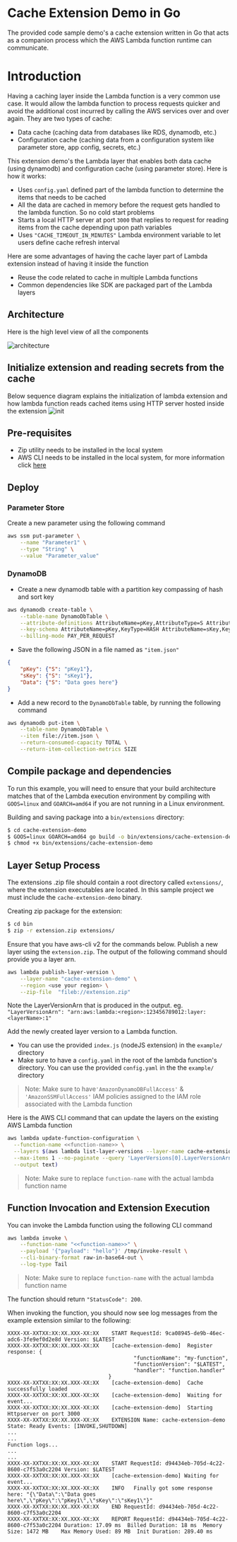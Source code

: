 # Cache Extension Demo in Go

The provided code sample demo's a cache extension written in Go that acts as a companion process which the AWS Lambda function runtime can communicate.

# Introduction
Having a caching layer inside the Lambda function is a very common use case. It would allow the lambda function to process requests quicker and avoid the additional cost incurred by calling the AWS services over and over again. They are two types of cache:
- Data cache (caching data from databases like RDS, dynamodb, etc.)
- Configuration cache (caching data from a configuration system like parameter store, app config, secrets, etc.)

This extension demo's the Lambda layer that enables both data cache (using dynamodb) and configuration cache (using parameter store).
Here is how it works:
- Uses `config.yaml` defined part of the lambda function to determine the items that needs to be cached
- All the data are cached in memory before the request gets handled to the lambda function. So no cold start problems
- Starts a local HTTP server at port `3000` that replies to request for reading items from the cache depending upon path variables
- Uses `"CACHE_TIMEOUT_IN_MINUTES"` Lambda environment variable to let users define cache refresh interval

Here are some advantages of having the cache layer part of Lambda extension instead of having it inside the function
- Reuse the code related to cache in multiple Lambda functions
- Common dependencies like SDK are packaged part of the Lambda layers

## Architecture
Here is the high level view of all the components

![architecture](img/arch.png)

## Initialize extension and reading secrets from the cache
Below sequence diagram explains the initialization of lambda extension and how lambda function
reads cached items using HTTP server hosted inside the extension
![init](img/Sequence.png)

## Pre-requisites
- Zip utility needs to be installed in the local system
- AWS CLI needs to be installed in the local system, for more information click [here](https://docs.aws.amazon.com/cli/latest/userguide/cli-chap-install.html)

## Deploy
### Parameter Store
Create a new parameter using the following command

```bash
aws ssm put-parameter \
    --name "Parameter1" \
    --type "String" \
    --value "Parameter_value"
```

### DynamoDB
- Create a new dynamodb table with a partition key compassing of hash and sort key

```bash
aws dynamodb create-table \
    --table-name DynamoDbTable \
    --attribute-definitions AttributeName=pKey,AttributeType=S AttributeName=sKey,AttributeType=S \
    --key-schema AttributeName=pKey,KeyType=HASH AttributeName=sKey,KeyType=RANGE \
    --billing-mode PAY_PER_REQUEST
```
- Save the following JSON in a file named as `"item.json"`

```json
{
    "pKey": {"S": "pKey1"},
    "sKey": {"S": "sKey1"},
    "Data": {"S": "Data goes here"}
} 
``` 

- Add a new record to the `DynamoDbTable` table, by running the following command
```bash
aws dynamodb put-item \
    --table-name DynamoDbTable \
    --item file://item.json \
    --return-consumed-capacity TOTAL \
    --return-item-collection-metrics SIZE
```

## Compile package and dependencies
To run this example, you will need to ensure that your build architecture matches that of the Lambda execution environment by compiling with `GOOS=linux` and `GOARCH=amd64` if you are not running in a Linux environment.

Building and saving package into a `bin/extensions` directory:
```bash
$ cd cache-extension-demo
$ GOOS=linux GOARCH=amd64 go build -o bin/extensions/cache-extension-demo main.go
$ chmod +x bin/extensions/cache-extension-demo
```

## Layer Setup Process
The extensions .zip file should contain a root directory called `extensions/`, where the extension executables are located. In this sample project we must include the `cache-extension-demo` binary.

Creating zip package for the extension:
```bash
$ cd bin
$ zip -r extension.zip extensions/
```

Ensure that you have aws-cli v2 for the commands below.
Publish a new layer using the `extension.zip`. The output of the following command should provide you a layer arn.
```bash
aws lambda publish-layer-version \
    --layer-name "cache-extension-demo" \
    --region <use your region> \
    --zip-file  "fileb://extension.zip"
```
Note the LayerVersionArn that is produced in the output.
eg. `"LayerVersionArn": "arn:aws:lambda:<region>:123456789012:layer:<layerName>:1"`

Add the newly created layer version to a Lambda function.
- You can use the provided `index.js` (nodeJS extension) in the `example/` directory
- Make sure to have a `config.yaml` in the root of the lambda function's directory. You can use the provided `config.yaml` in the the `example/` directory

>Note: Make sure to have`'AmazonDynamoDBFullAccess'` & `'AmazonSSMFullAccess'` IAM policies assigned to the IAM role associated with the Lambda function

Here is the AWS CLI command that can update the layers on the existing AWS Lambda function

```bash
aws lambda update-function-configuration \
  --function-name <<function-name>> \
  --layers $(aws lambda list-layer-versions --layer-name cache-extension-demo \
  --max-items 1 --no-paginate --query 'LayerVersions[0].LayerVersionArn' \
  --output text)
```

>Note: Make sure to replace `function-name` with the actual lambda function name

## Function Invocation and Extension Execution
You can invoke the Lambda function using the following CLI command
```bash
aws lambda invoke \
    --function-name "<<function-name>>" \
    --payload '{"payload": "hello"}' /tmp/invoke-result \
    --cli-binary-format raw-in-base64-out \
    --log-type Tail
```
>Note: Make sure to replace `function-name` with the actual lambda function name

The function should return ```"StatusCode": 200```.

When invoking the function, you should now see log messages from the example extension similar to the following:
```    
XXXX-XX-XXTXX:XX:XX.XXX-XX:XX    START RequestId: 9ca08945-de9b-46ec-adc6-3fe9ef0d2e8d Version: $LATEST    
XXXX-XX-XXTXX:XX:XX.XXX-XX:XX    [cache-extension-demo]  Register response: {
                                        "functionName": "my-function",
                                        "functionVersion": "$LATEST",
                                        "handler": "function.handler"
                                }
XXXX-XX-XXTXX:XX:XX.XXX-XX:XX    [cache-extension-demo]  Cache successfully loaded
XXXX-XX-XXTXX:XX:XX.XXX-XX:XX    [cache-extension-demo]  Waiting for event...
XXXX-XX-XXTXX:XX:XX.XXX-XX:XX    [cache-extension-demo]  Starting Httpserver on port 3000
XXXX-XX-XXTXX:XX:XX.XXX-XX:XX    EXTENSION Name: cache-extension-demo State: Ready Events: [INVOKE,SHUTDOWN]        
...
...
Function logs...
...
...
XXXX-XX-XXTXX:XX:XX.XXX-XX:XX    START RequestId: d94434eb-705d-4c22-8600-c7f53a0c2204 Version: $LATEST
XXXX-XX-XXTXX:XX:XX.XXX-XX:XX    [cache-extension-demo] Waiting for event...
XXXX-XX-XXTXX:XX:XX.XXX-XX:XX    INFO	Finally got some response here: "{\"Data\":\"Data goes here\",\"pKey\":\"pKey1\",\"sKey\":\"sKey1\"}"
XXXX-XX-XXTXX:XX:XX.XXX-XX:XX    END RequestId: d94434eb-705d-4c22-8600-c7f53a0c2204
XXXX-XX-XXTXX:XX:XX.XXX-XX:XX    REPORT RequestId: d94434eb-705d-4c22-8600-c7f53a0c2204	Duration: 17.09 ms	Billed Duration: 18 ms	Memory Size: 1472 MB	Max Memory Used: 89 MB	Init Duration: 289.40 ms	
```